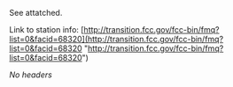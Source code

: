 See attatched.

Link to station info: [http://transition.fcc.gov/fcc-bin/fmq?list=0&facid=68320](http://transition.fcc.gov/fcc-bin/fmq?list=0&facid=68320 "http://transition.fcc.gov/fcc-bin/fmq?list=0&facid=68320")

*No headers*
